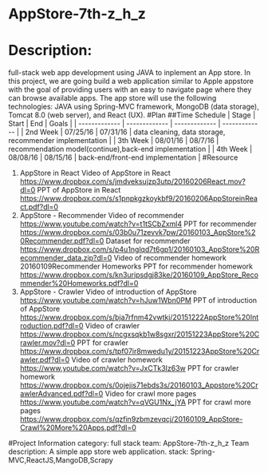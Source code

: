 # AppStore-7th-z_h_z
# Description:
 full-stack web app development using JAVA to inplement an App store. In this project, we are going build a web application similar to Apple appstore with the goal of providing users with an easy to navigate page where they can browse available apps. The app store will use the following technologies: JAVA using Spring-MVC framework, MongoDB (data storage), Tomcat 8.0 (web server), and React (UX).
#Plan
##Time Schedule
| Stage | Start  | End | Goals |
| ------------- | ------------- | ------------- | ------------- |
| 2nd Week | 07/25/16  | 07/31/16  | data cleaning, data storage, recommender implementation |
| 3th Week | 08/01/16  | 08/7/16  | recommendation model(continue),back-end implementation |
| 4th Week | 08/08/16  | 08/15/16  | back-end/front-end implementation  |
#Resource
1. AppStore in React
Video of AppStore in React https://www.dropbox.com/s/jmdveksujzp3utp/20160206React.mov?dl=0
PPT of AppStore in React https://www.dropbox.com/s/s1pnpkgzkoykbf9/20160206AppStoreinReact.pdf?dl=0
2. AppStore - Recommender
Video of recommender https://www.youtube.com/watch?v=t1tSCbZxml4
PPT for recommender https://www.dropbox.com/s/03b0u71zevvk7pw/20160103_AppStore%20Recommender.pdf?dl=0
Dataset for recommender https://www.dropbox.com/s/p4u1nglqd7t6gp1/20160103_AppStore%20Recommender_data.zip?dl=0
Video of recommender homework 20160109Recommender Homeworks
PPT for recommender homework https://www.dropbox.com/s/kn3uripsdgj83ke/20160109_AppStore_Recommender%20Homeworks.pdf?dl=0
3. AppStore - Crawler
Video of introduction of AppStore https://www.youtube.com/watch?v=hJuw1Wbn0PM
PPT of introduction of AppStore https://www.dropbox.com/s/bja7rfnm42vwtkj/20151222AppStore%20Introduction.pdf?dl=0
Video of crawler https://www.dropbox.com/s/ncgxsqkb1w8sgxr/20151223AppStore%20Crawler.mov?dl=0
PPT for crawler https://www.dropbox.com/s/tpf07ir8mwedu1y/20151223AppStore%20Crawler.pdf?dl=0
Video of crawler homework https://www.youtube.com/watch?v=JxCTk3Iz63w
PPT for crawler homework https://www.dropbox.com/s/0ojejis71ebds3s/20160103_Appstore%20CrawlerAdvanced.pdf?dl=0
Video for crawl more pages https://www.youtube.com/watch?v=qVGU1Nx_jYA
PPT for crawl more pages https://www.dropbox.com/s/qzfin9zbmzevqcj/20160109_AppStore-Crawl%20More%20Apps.pdf?dl=0

#Project Information
category: full stack
team: AppStore-7th-z_h_z Team
description: A simple app store web application.
stack: Spring-MVC,ReactJS,MangoDB,Scrapy
